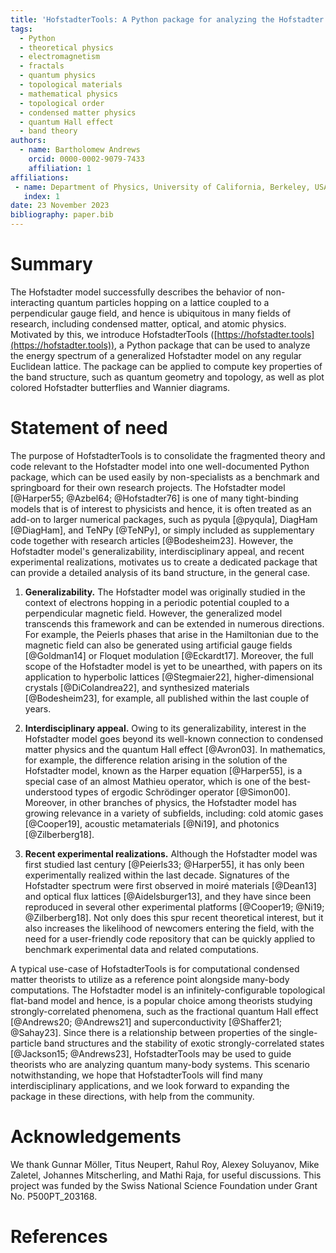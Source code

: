 ```yaml
---
title: 'HofstadterTools: A Python package for analyzing the Hofstadter model'
tags:
  - Python
  - theoretical physics
  - electromagnetism
  - fractals
  - quantum physics
  - topological materials
  - mathematical physics
  - topological order
  - condensed matter physics
  - quantum Hall effect
  - band theory
authors:
  - name: Bartholomew Andrews
    orcid: 0000-0002-9079-7433
    affiliation: 1
affiliations:
 - name: Department of Physics, University of California, Berkeley, USA
   index: 1
date: 23 November 2023
bibliography: paper.bib
---
```


# Summary

The Hofstadter model successfully describes the behavior of non-interacting quantum particles hopping on a lattice coupled to a perpendicular gauge field, and hence is ubiquitous in many fields of research, including condensed matter, optical, and atomic physics. Motivated by this, we introduce HofstadterTools ([https://hofstadter.tools](https://hofstadter.tools)), a Python package that can be used to analyze the energy spectrum of a generalized Hofstadter model on any regular Euclidean lattice. The package can be applied to compute key properties of the band structure, such as quantum geometry and topology, as well as plot colored Hofstadter butterflies and Wannier diagrams.

# Statement of need

The purpose of HofstadterTools is to consolidate the fragmented theory and code relevant to the Hofstadter model into one well-documented Python package, which can be used easily by non-specialists as a benchmark and springboard for their own research projects. The Hofstadter model [@Harper55; @Azbel64; @Hofstadter76] is one of many tight-binding models that is of interest to physicists and hence, it is often treated as an add-on to larger numerical packages, such as pyqula [@pyqula], DiagHam [@DiagHam], and TeNPy [@TeNPy], or simply included as supplementary code together with research articles [@Bodesheim23]. However, the Hofstadter model's generalizability, interdisciplinary appeal, and recent experimental realizations, motivates us to create a dedicated package that can provide a detailed analysis of its band structure, in the general case.

1) **Generalizability.** The Hofstadter model was originally studied in the context of electrons hopping in a periodic potential coupled to a perpendicular magnetic field. However, the generalized model transcends this framework and can be extended in numerous directions. For example, the Peierls phases that arise in the Hamiltonian due to the magnetic field can also be generated using artificial gauge fields [@Goldman14] or Floquet modulation [@Eckardt17]. Moreover, the full scope of the Hofstadter model is yet to be unearthed, with papers on its application to hyperbolic lattices [@Stegmaier22], higher-dimensional crystals [@DiColandrea22], and synthesized materials [@Bodesheim23], for example, all published within the last couple of years.    

2) **Interdisciplinary appeal.** Owing to its generalizability, interest in the Hofstadter model goes beyond its well-known connection to condensed matter physics and the quantum Hall effect [@Avron03]. In mathematics, for example, the difference relation arising in the solution of the Hofstadter model, known as the Harper equation [@Harper55], is a special case of an almost Mathieu operator, which is one of the best-understood types of ergodic Schrödinger operator [@Simon00]. Moreover, in other branches of physics, the Hofstadter model has growing relevance in a variety of subfields, including: cold atomic gases [@Cooper19], acoustic metamaterials [@Ni19], and photonics [@Zilberberg18].  

3) **Recent experimental realizations.** Although the Hofstadter model was first studied last century [@Peierls33; @Harper55], it has only been experimentally realized within the last decade. Signatures of the Hofstadter spectrum were first observed in moiré materials [@Dean13] and optical flux lattices [@Aidelsburger13], and they have since been reproduced in several other experimental platforms [@Cooper19; @Ni19; @Zilberberg18]. Not only does this spur recent theoretical interest, but it also increases the likelihood of newcomers entering the field, with the need for a user-friendly code repository that can be quickly applied to benchmark experimental data and related computations.

A typical use-case of HofstadterTools is for computational condensed matter theorists to utilize as a reference point alongside many-body computations. The Hofstadter model is an infinitely-configurable topological flat-band model and hence, is a popular choice among theorists studying strongly-correlated phenomena, such as the fractional quantum Hall effect [@Andrews20; @Andrews21] and superconductivity [@Shaffer21; @Sahay23]. Since there is a relationship between properties of the single-particle band structures and the stability of exotic strongly-correlated states [@Jackson15; @Andrews23], HofstadterTools may be used to guide theorists who are analyzing quantum many-body systems. This scenario notwithstanding, we hope that HofstadterTools will find many interdisciplinary applications, and we look forward to expanding the package in these directions, with help from the community.   

# Acknowledgements

We thank Gunnar Möller, Titus Neupert, Rahul Roy, Alexey Soluyanov, Mike Zaletel, Johannes Mitscherling, and Mathi Raja, for useful discussions. This project was funded by the Swiss National Science Foundation under Grant No. P500PT_203168.

# References